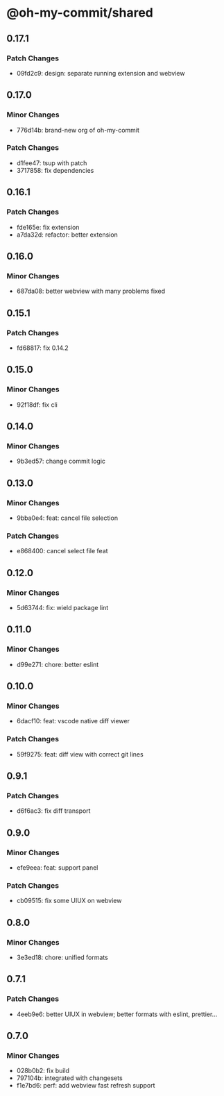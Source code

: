 # @oh-my-commit/shared

## 0.17.1

### Patch Changes

- 09fd2c9: design: separate running extension and webview

## 0.17.0

### Minor Changes

- 776d14b: brand-new org of oh-my-commit

### Patch Changes

- d1fee47: tsup with patch
- 3717858: fix dependencies

## 0.16.1

### Patch Changes

- fde165e: fix extension
- a7da32d: refactor: better extension

## 0.16.0

### Minor Changes

- 687da08: better webview with many problems fixed

## 0.15.1

### Patch Changes

- fd68817: fix 0.14.2

## 0.15.0

### Minor Changes

- 92f18df: fix cli

## 0.14.0

### Minor Changes

- 9b3ed57: change commit logic

## 0.13.0

### Minor Changes

- 9bba0e4: feat: cancel file selection

### Patch Changes

- e868400: cancel select file feat

## 0.12.0

### Minor Changes

- 5d63744: fix: wield package lint

## 0.11.0

### Minor Changes

- d99e271: chore: better eslint

## 0.10.0

### Minor Changes

- 6dacf10: feat: vscode native diff viewer

### Patch Changes

- 59f9275: feat: diff view with correct git lines

## 0.9.1

### Patch Changes

- d6f6ac3: fix diff transport

## 0.9.0

### Minor Changes

- efe9eea: feat: support panel

### Patch Changes

- cb09515: fix some UIUX on webview

## 0.8.0

### Minor Changes

- 3e3ed18: chore: unified formats

## 0.7.1

### Patch Changes

- 4eeb9e6: better UIUX in webview; better formats with eslint, prettier...

## 0.7.0

### Minor Changes

- 028b0b2: fix build
- 797104b: integrated with changesets
- f1e7bd6: perf: add webview fast refresh support
